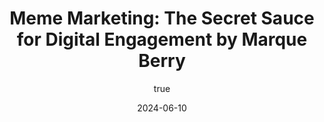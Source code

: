 ---
title: 'Meme Marketing: The Secret Sauce for Digital Engagement by Marque Berry'
date: '2024-06-10'
image: "/images/Meme Marketing_ The Secret Sauce for Digital Engagement by Marque Berry_1718010788100.png"
short: "In today&rsquo;s fast-paced digital world, capturing audience attention is more challenging than ever...."
category:
     - Art

#full details
author:
     name: "Jane Meldrum"
     avatar: "/img/Blog-2"

gallery:
    enabled: 0
    items:
        - image: /images/post1.jpg
          alt: "image"

        - image: /images/post6.jpg
          alt: "image"

        - image: /images/post3.jpg
          alt: "image"

    cols: 3 # 2 or 3

additional:
    enabled: 1
    content: "
      <p>#<strong> Meme Marketing: The Secret Sauce for Digital Engagement by Marque Berry</strong></p>
     <p>In today&rsquo;s fast-paced digital world, capturing audience attention is more challenging than ever. Traditional marketing methods are falling by the wayside as brands strive to connect with audiences in more authentic and relatable ways. Enter meme marketing: a powerful tool that Marque Berry leverages to amplify your brand&rsquo;s reach and engagement.</p>
     <p>## <strong>Why Meme Marketing?</strong></p>
     <p>Memes are a universal language of the internet. They are humorous, relatable, and shareable, making them perfect for capturing the attention of your target audience. Here are some reasons why meme marketing should be a part of your digital strategy:</p>
     <p>### <strong>1. High Engagement Rates</strong><br>Memes naturally encourage interaction. Their shareable nature means that your content can quickly go viral, reaching far beyond your immediate followers. At Marque Berry, we specialize in creating memes that resonate with your audience, driving higher engagement rates on platforms like Instagram and Twitter.</p>
     <p>### <strong>2. Cost-Effective</strong><br>Creating and distributing memes is significantly more cost-effective than traditional advertising methods. With Marque Berry, you get high-quality, tailored meme content without breaking the bank.</p>
     <p>### <strong>3. Relatability and Authenticity</strong><br>Memes often tap into cultural trends and everyday experiences, making them highly relatable. This relatability fosters a sense of authenticity and connection between your brand and your audience. Our team at Marque Berry stays on top of the latest trends to ensure your memes are always relevant and engaging.</p>
     <p>### <strong>4. Rapid Distribution</strong><br>With a large audience base on Instagram and Twitter, Marque Berry ensures your memes reach a wide audience quickly. Our strategic distribution methods maximize visibility and impact, ensuring your brand message is seen and shared by thousands.</p>
     <p>## <strong>How Marque Berry Elevates Your Brand</strong></p>
     <p>### <strong>1</strong>.&nbsp;<strong>Customized Meme Creation</strong><br>Our creative team works closely with you to understand your brand voice and target audience. We create customized memes that align with your brand&rsquo;s identity and resonate with your followers.</p>
     <p>### <strong>2. Strategic Distribution</strong><br>Leveraging our extensive audience base on Instagram and Twitter, we distribute your memes to ensure maximum reach and engagement. Our strategic approach ensures your content is seen by the right people at the right time.</p>
     <p>### <strong>3. Trend Monitoring</strong><br>The digital landscape is constantly evolving. Our team at Marque Berry stays ahead of the curve by monitoring the latest trends and cultural moments. This allows us to create timely and relevant meme content that keeps your brand at the forefront of digital conversations.</p>
     <p>### <strong>4. Analytics and Insights</strong><br>We provide detailed analytics and insights into the performance of your meme campaigns. This data-driven approach allows us to continually refine and optimize your content strategy for even better results.</p>
     <p>&nbsp;</p>
     <p>## <strong>Get Started with Marque Berry Today!</strong></p>
     <p>Ready to take your digital marketing to the next level? Partner with Marque Berry and harness the power of memes to connect with your audience in a fun and engaging way. Contact us today to learn more about our services and how we can help your brand go viral.</p>
     <p>---</p>
     <p>Marque Berry is the go-to meme marketing company for brands looking to enhance their online presence. With a proven track record and a creative team dedicated to your success, we make memes that make a difference. Follow us on Instagram and Twitter to see our latest work and stay updated on the latest trends in meme marketing.</p>"

---
